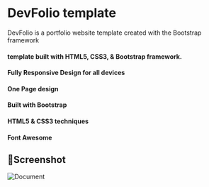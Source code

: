 # DevFolio template
DevFolio is a portfolio website template created with the Bootstrap framework

#### template built with HTML5, CSS3, & Bootstrap framework.
#### Fully Responsive Design for all devices
#### One Page design
#### Built with Bootstrap
#### HTML5 & CSS3 techniques
#### Font Awesome

## 📸Screenshot
![Document](https://user-images.githubusercontent.com/90098467/231560047-9c31b2d2-d2c9-407e-8d40-9d49035f3ba6.png)
